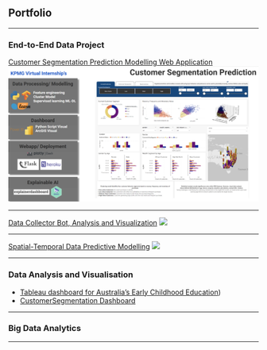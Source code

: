 ## Portfolio

---

### End-to-End Data Project

[Customer Segmentation Prediction Modelling Web Application](/Customer-Segmentation-Prediction)
<img src="images/kpmgg.png?raw=true"/>

---
[Data Collector Bot, Analysis and Visualization](/Disbot)
<img src="https://github.com/Primary43/Disbot-Scrape-Python-wrangling-MongoDB-database/blob/main/Dashboardarc.png?raw=true"/>

---
[Spatial-Temporal Data Predictive Modelling](/TripDuration-Prediction)
<img src="https://github.com/Primary43/TripDuration-Prediction-based-on-Locational-cluster/blob/main/asset/gif.gif?raw=true"/>

---

### Data Analysis and Visualisation

- [Tableau dashboard for Australia’s Early Childhood Education](https://public.tableau.com/app/profile/primhansakul/viz/103141588/Story1))
- [CustomerSegmentation Dashboard](http://example.com/)


---

### Big Data Analytics



---





